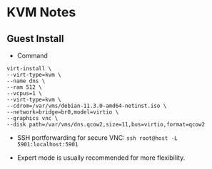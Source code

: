 # KVM Notes

## Guest Install

* Command
```
virt-install \
--virt-type=kvm \
--name dns \
--ram 512 \
--vcpus=1 \
--virt-type=kvm \
--cdrom=/var/vms/debian-11.3.0-amd64-netinst.iso \
--network=bridge=br0,model=virtio \
--graphics vnc \
--disk path=/var/vms/dns.qcow2,size=11,bus=virtio,format=qcow2
```

* SSH portforwarding for secure VNC: `ssh root@host -L 5901:localhost:5901`

* Expert mode is usually recommended for more flexibility.